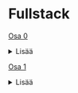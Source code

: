 # Fullstack

[Osa 0](https://github.com/amalia53/Fullstack/tree/main/part0)
<details>
  <summary>Lisää</summary>
  
  [0.4](https://github.com/amalia53/Fullstack/blob/main/part0/new_note_kaavio.pgn)
  
  [0.5](https://github.com/amalia53/Fullstack/blob/main/part0/spa_kaavio.pgn)
  
  [0.6](https://github.com/amalia53/Fullstack/blob/main/part0/spa_new_note_kaavio.pgn)
</details>

[Osa 1](https://github.com/amalia53/Fullstack/tree/main/part1)
<details>
  <summary>Lisää</summary>
  
  [kurssitiedot](https://github.com/amalia53/Fullstack/blob/main/part1/kurssitiedot)

  [unicafe](https://github.com/amalia53/Fullstack/blob/main/part1/unicafe)
  
  [anekdootit](https://github.com/amalia53/Fullstack/blob/main/part1/anekdootit)
</details>
